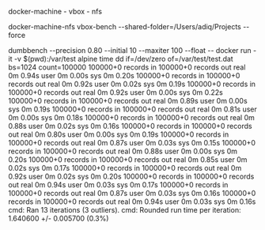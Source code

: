 docker-machine - vbox - nfs

docker-machine-nfs vbox-bench --shared-folder=/Users/adiq/Projects --force

dumbbench --precision 0.80 --initial 10 --maxiter 100 --float -- docker run -it -v $(pwd):/var/test alpine time dd if=/dev/zero of=/var/test/test.dat bs=1024 count=100000
100000+0 records in
100000+0 records out
real	0m 0.94s
user	0m 0.00s
sys	0m 0.20s
100000+0 records in
100000+0 records out
real	0m 0.92s
user	0m 0.02s
sys	0m 0.19s
100000+0 records in
100000+0 records out
real	0m 0.92s
user	0m 0.00s
sys	0m 0.22s
100000+0 records in
100000+0 records out
real	0m 0.89s
user	0m 0.00s
sys	0m 0.19s
100000+0 records in
100000+0 records out
real	0m 0.81s
user	0m 0.00s
sys	0m 0.18s
100000+0 records in
100000+0 records out
real	0m 0.88s
user	0m 0.02s
sys	0m 0.16s
100000+0 records in
100000+0 records out
real	0m 0.80s
user	0m 0.00s
sys	0m 0.19s
100000+0 records in
100000+0 records out
real	0m 0.87s
user	0m 0.03s
sys	0m 0.15s
100000+0 records in
100000+0 records out
real	0m 0.88s
user	0m 0.00s
sys	0m 0.20s
100000+0 records in
100000+0 records out
real	0m 0.85s
user	0m 0.02s
sys	0m 0.17s
100000+0 records in
100000+0 records out
real	0m 0.92s
user	0m 0.02s
sys	0m 0.20s
100000+0 records in
100000+0 records out
real	0m 0.94s
user	0m 0.03s
sys	0m 0.17s
100000+0 records in
100000+0 records out
real	0m 0.87s
user	0m 0.03s
sys	0m 0.16s
100000+0 records in
100000+0 records out
real	0m 0.94s
user	0m 0.03s
sys	0m 0.16s
cmd: Ran 13 iterations (3 outliers).
cmd: Rounded run time per iteration: 1.640600 +/- 0.005700 (0.3%)